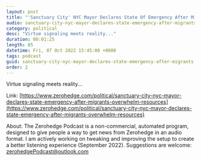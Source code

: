 ```yaml
---
layout: post
title: "'Sanctuary City' NYC Mayor Declares State Of Emergency After Migrants Overwhelm Resources"
audio: sanctuary-city-nyc-mayor-declares-state-emergency-after-migrants-overwhelm-resources-0
category: political
desc: "Virtue signaling meets reality..."
duration: 00:01:25
length: 85
datetime: Fri, 07 Oct 2022 15:45:00 +0000
tags: podcast
guid: sanctuary-city-nyc-mayor-declares-state-emergency-after-migrants-overwhelm-resources-0
order: 2
---
```

Virtue signaling meets reality...

Link: [https://www.zerohedge.com/political/sanctuary-city-nyc-mayor-declares-state-emergency-after-migrants-overwhelm-resources](https://www.zerohedge.com/political/sanctuary-city-nyc-mayor-declares-state-emergency-after-migrants-overwhelm-resources)

About: The Zerohedge Podcast is a non-commercial, automated program, designed to give people a way to get news from Zerohedge in an audio format.  I am actively working on tweaking and improving the setup to create a better listening experience (September 2022).  Suggestions are welcome: [zerohedgePodcast@outlook.com](mailto:zerohedgePodcast@outlook.com)